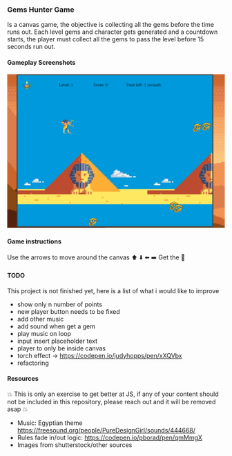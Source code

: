 ### Gems Hunter Game

Is a canvas game, the objective is collecting all the gems before the time runs out.
Each level gems and character gets generated and a countdown starts, the player must collect all the gems to pass the level before 15 seconds run out.


#### Gameplay Screenshots
![Screenshot](Capture.PNG)

#### Game instructions
Use the arrows to move around the canvas
:arrow_up: :arrow_down: :arrow_left: :arrow_right:
Get the :gem:


#### TODO
This project is not finished yet, here is a list of what i would like to improve
- show only n number of points
- new player button needs to be fixed
- add other music
- add sound when get a gem
- play music on loop
- input insert placeholder text
- player to only be inside canvas
- torch effect -> https://codepen.io/judyhopps/pen/xXQVbx
- refactoring

#### Resources
 :boom: This is only an exercise to get better at JS, if any of your content should not be included in this repository, please reach out and it will be removed asap :boom:
- Music: Egyptian theme https://freesound.org/people/PureDesignGirl/sounds/444668/
- Rules fade in/out logic: https://codepen.io/pborad/pen/qmMmgX
- Images from shutterstock/other sources
